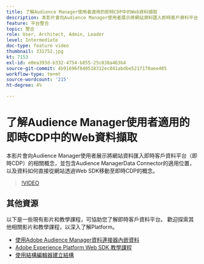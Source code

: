 ```yaml
---
title: 了解Audience Manager使用者適用的即時CDP中的Web資料擷取
description: 本影片會向Audience Manager使用者展示將網站資料匯入即時客戶資料平台（即時CDP）的相關概念，並包含Audience ManagerData Connector的適用位置，以及資料如何直接從網站透過Web SDK移動至即時CDP的概念。
feature: 平台整合
topic: 整合
role: User, Architect, Admin, Leader
level: Intermediate
doc-type: feature video
thumbnail: 331752.jpg
kt: 7153
exl-id: e0ea393d-b332-4754-b855-25c838a463b4
source-git-commit: 4b91696f840518312ec041abdbe5217178aee405
workflow-type: tm+mt
source-wordcount: '215'
ht-degree: 4%

---
```


# 了解Audience Manager使用者適用的即時CDP中的Web資料擷取

本影片會向Audience Manager使用者展示將網站資料匯入即時客戶資料平台（即時CDP）的相關概念，並包含Audience ManagerData Connector的適用位置，以及資料如何直接從網站透過Web SDK移動至即時CDP的概念。

>[!VIDEO](https://video.tv.adobe.com/v/331752/?quality=12&learn=on)

## 其他資源

以下是一些現有影片和教學課程，可協助您了解即時客戶資料平台。 歡迎探索其他相關影片和教學課程，以深入了解Platform。

* [使用Adobe Audience Manager資料連接器內嵌資料](https://experienceleague.adobe.com/docs/platform-learn/tutorials/sources/ingest-data-from-aam.html?lang=en#sources)
* [Adobe Experience Platform Web SDK 教學課程](https://experienceleague.adobe.com/docs/web-sdk-learn/tutorials/overview.html?lang=en)
* [使用結構編輯器建立結構](https://experienceleague.adobe.com/docs/experience-platform/xdm/tutorials/create-schema-ui.html?lang=en#getting-started)

